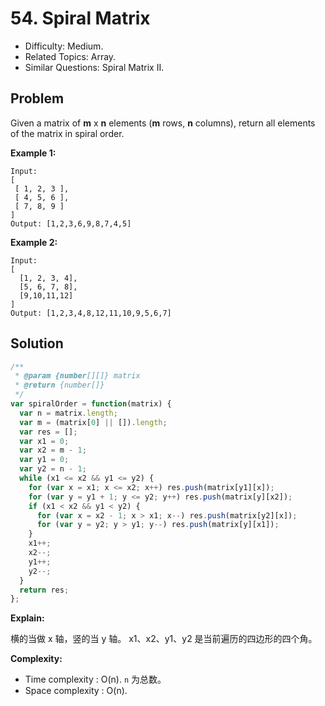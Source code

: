 # 54. Spiral Matrix

- Difficulty: Medium.
- Related Topics: Array.
- Similar Questions: Spiral Matrix II.

## Problem

Given a matrix of **m** x **n** elements (**m** rows, **n** columns), return all elements of the matrix in spiral order.

**Example 1:**

```
Input:
[
 [ 1, 2, 3 ],
 [ 4, 5, 6 ],
 [ 7, 8, 9 ]
]
Output: [1,2,3,6,9,8,7,4,5]
```

**Example 2:**
```
Input:
[
  [1, 2, 3, 4],
  [5, 6, 7, 8],
  [9,10,11,12]
]
Output: [1,2,3,4,8,12,11,10,9,5,6,7]
```

## Solution

```javascript
/**
 * @param {number[][]} matrix
 * @return {number[]}
 */
var spiralOrder = function(matrix) {
  var n = matrix.length;
  var m = (matrix[0] || []).length;
  var res = [];
  var x1 = 0;
  var x2 = m - 1;
  var y1 = 0;
  var y2 = n - 1;
  while (x1 <= x2 && y1 <= y2) {
    for (var x = x1; x <= x2; x++) res.push(matrix[y1][x]);
    for (var y = y1 + 1; y <= y2; y++) res.push(matrix[y][x2]);
    if (x1 < x2 && y1 < y2) {
      for (var x = x2 - 1; x > x1; x--) res.push(matrix[y2][x]);
      for (var y = y2; y > y1; y--) res.push(matrix[y][x1]);
    }
    x1++;
    x2--;
    y1++;
    y2--;
  }
  return res;
};
```

**Explain:**

横的当做 x 轴，竖的当 y 轴。
x1、x2、y1、y2 是当前遍历的四边形的四个角。

**Complexity:**

* Time complexity : O(n). `n` 为总数。
* Space complexity : O(n).
